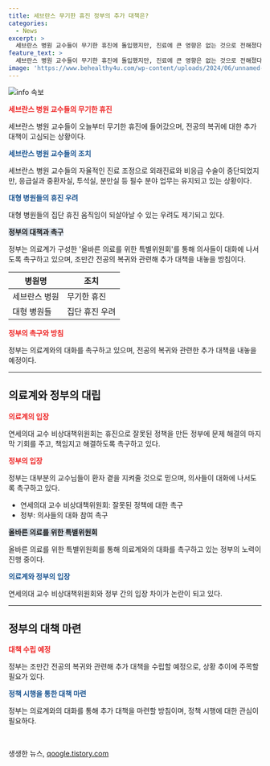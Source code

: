 ```yaml
---
title: 세브란스 무기한 휴진 정부의 추가 대책은?
categories:
  - News
excerpt: >
  세브란스 병원 교수들이 무기한 휴진에 돌입했지만, 진료에 큰 영향은 없는 것으로 전해졌다. 전공의 복귀를 위한 정부의 대책 마련이 속도를 내고 있으며, 대형 병원들의 집단 휴진 우려가 제기되고 있다. 정부는 의료계 특별위원회를 통해 의사들에게 대화에 참여할 것을 촉구하고, 전공의의 복귀를 위한 추가 대책도 마련될 예정이다. (문자수: 150)
feature_text: >
  세브란스 병원 교수들이 무기한 휴진에 돌입했지만, 진료에 큰 영향은 없는 것으로 전해졌다. 전공의 복귀를 위한 정부의 대책 마련이 속도를 내고 있으며, 대형 병원들의 집단 휴진 우려가 제기되고 있다. 정부는 의료계 특별위원회를 통해 의사들에게 대화에 참여할 것을 촉구하고, 전공의의 복귀를 위한 추가 대책도 마련될 예정이다. (문자수: 150)
image: 'https://www.behealthy4u.com/wp-content/uploads/2024/06/unnamed-file.png'
---
```


<p><img src="https://www.behealthy4u.com/wp-content/uploads/2024/06/unnamed-file.png" alt="info 속보" /></p>

<p><b><span style="color: #ee2323;">세브란스 병원 교수들의 무기한 휴진</span></b></p>

<p data-ke-size="size16">세브란스 병원 교수들이 오늘부터 무기한 휴진에 들어갔으며, 전공의 복귀에 대한 추가 대책이 고심되는 상황이다.</p>

<p><b><span style="color: #1a5490;">세브란스 병원 교수들의 조치</span></b></p>

<p data-ke-size="size16">세브란스 병원 교수들의 자율적인 진료 조정으로 외래진료와 비응급 수술이 중단되었지만, 응급실과 중환자실, 투석실, 분만실 등 필수 분야 업무는 유지되고 있는 상황이다.</p>

<p><b><span style="color: #1a5490;">대형 병원들의 휴진 우려</span></b></p>

<p data-ke-size="size16">대형 병원들의 집단 휴진 움직임이 되살아날 수 있는 우려도 제기되고 있다.</p>

<p><b><span style="background-color: #21538527;">정부의 대책과 촉구</span></b></p>

<p data-ke-size="size16">정부는 의료계가 구성한 '올바른 의료를 위한 특별위원회'를 통해 의사들이 대화에 나서도록 촉구하고 있으며, 조만간 전공의 복귀와 관련해 추가 대책을 내놓을 방침이다.</p>

<table>
    <thead>
        <tr>
            <th>병원명</th>
            <th>조치</th>
        </tr>
    </thead>
    <tbody>
        <tr>
            <td>세브란스 병원</td>
            <td>무기한 휴진</td>
        </tr>
        <tr>
            <td>대형 병원들</td>
            <td>집단 휴진 우려</td>
        </tr>
    </tbody>
</table>

<p><b><span style="color: #ee2323;">정부의 촉구와 방침</span></b></p>

<p data-ke-size="size16">정부는 의료계와의 대화를 촉구하고 있으며, 전공의 복귀와 관련한 추가 대책을 내놓을 예정이다.</p>

<hr>

<h2 data-ke-size="size26">의료계와 정부의 대립</h2>

<p><b><span style="color: #ee2323;">의료계의 입장</span></b></p>

<p data-ke-size="size16">연세의대 교수 비상대책위원회는 휴진으로 잘못된 정책을 만든 정부에 문제 해결의 마지막 기회를 주고, 책임지고 해결하도록 촉구하고 있다.</p>

<p><b><span style="color: #ee2323;">정부의 입장</span></b></p>

<p data-ke-size="size16">정부는 대부분의 교수님들이 환자 곁을 지켜줄 것으로 믿으며, 의사들이 대화에 나서도록 촉구하고 있다.</p>

<ul>
    <li>연세의대 교수 비상대책위원회: 잘못된 정책에 대한 촉구</li>
    <li>정부: 의사들의 대화 참여 촉구</li>
</ul>

<p><b><span style="background-color: #21538527;">올바른 의료를 위한 특별위원회</span></b></p>

<p data-ke-size="size16">올바른 의료를 위한 특별위원회를 통해 의료계와의 대화를 촉구하고 있는 정부의 노력이 진행 중이다.</p>

<p><b><span style="color: #1a5490;">의료계와 정부의 입장</span></b></p>

<p data-ke-size="size16">연세의대 교수 비상대책위원회와 정부 간의 입장 차이가 논란이 되고 있다.</p>

<hr>

<h2 data-ke-size="size26">정부의 대책 마련</h2>

<p><b><span style="color: #ee2323;">대책 수립 예정</span></b></p>

<p data-ke-size="size16">정부는 조만간 전공의 복귀와 관련해 추가 대책을 수립할 예정으로, 상황 추이에 주목할 필요가 있다.</p>

<p><b><span style="color: #1a5490;">정책 시행을 통한 대책 마련</span></b></p>

<p data-ke-size="size16">정부는 의료계와의 대화를 통해 추가 대책을 마련할 방침이며, 정책 시행에 대한 관심이 필요하다.</p>

<p data-ke-size="size16">&nbsp;</p>
생생한 뉴스, <a href="https://qoogle.tistory.com" rel="dofollow">qoogle.tistory.com</a>


